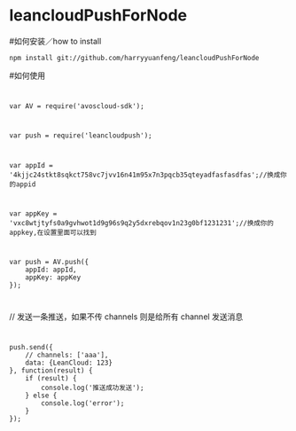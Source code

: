 # leancloudPushForNode
#如何安装／how to install

    npm install git://github.com/harryyuanfeng/leancloudPushForNode

#如何使用
#
    var AV = require('avoscloud-sdk');
#
    var push = require('leancloudpush');
#
    var appId = '4kjjc24stkt8sqkct758vc7jvv16n41m95x7n3pqcb35qteyadfasfasdfas';//换成你的appid
#
    var appKey = 'vxc8wtjtyfs0a9gvhwot1d9g96s9q2y5dxrebqov1n23g0bf1231231';//换成你的appkey,在设置里面可以找到
#
    var push = AV.push({
        appId: appId,
        appKey: appKey
    });

#

// 发送一条推送，如果不传 channels 则是给所有 channel 发送消息
#
    push.send({
        // channels: ['aaa'],
        data: {LeanCloud: 123}
    }, function(result) {
        if (result) {
            console.log('推送成功发送');
        } else {
            console.log('error');
        }
    });
#
